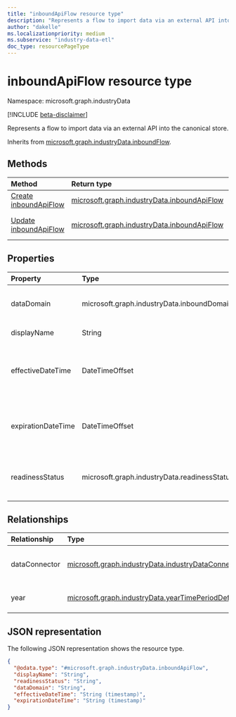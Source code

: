 ```yaml
---
title: "inboundApiFlow resource type"
description: "Represents a flow to import data via an external API into the canonical store."
author: "dakelle"
ms.localizationpriority: medium
ms.subservice: "industry-data-etl"
doc_type: resourcePageType
---
```


# inboundApiFlow resource type

Namespace: microsoft.graph.industryData

[!INCLUDE [beta-disclaimer](../../includes/beta-disclaimer.md)]

Represents a flow to import data via an external API into the canonical store.

Inherits from [microsoft.graph.industryData.inboundFlow](industrydata-inboundflow.md).

## Methods
| Method| Return type| Description|
| :------------------------------------------------------------------------------------- | :---------------------------------------------------------------------------------------------------- | :------------------------------------------------------------------------------------------------------------------------------------------- |
| [Create inboundApiFlow](../api/industrydata-inboundapiflow-post.md)                   | [microsoft.graph.industryData.inboundApiFlow](industrydata-inboundapiflow.md)                               | Create a new **inboundApiFlow** object.                                                                                                      |
| [Update inboundApiFlow](../api/industrydata-inboundapiflow-update.md)                  | [microsoft.graph.industryData.inboundApiFlow](industrydata-inboundapiflow.md)            | Update the properties of a [microsoft.graph.industryData.inboundApiFlow](industrydata-inboundapiflow.md) object.                |
              

## Properties
|Property|Type|Description|
|:---|:---|:---|
| dataDomain         | microsoft.graph.industryData.inboundDomain   | The category of data that this flow imports. Inherited from [microsoft.graph.industryData.inboundFlow](industrydata-inboundflow.md).The possible values are: `educationRostering`, `unknownFutureValue`.                                                                                                                     |
| displayName        | String                                       | The name of the activity. Inherited from [microsoft.graph.industryData.industryDataActivity](industrydata-industrydataactivity.md).                                                                                                                                                                                                |
| effectiveDateTime  | DateTimeOffset                               | The first time when the flow is allowed to run. The Timestamp type represents date and time information using ISO 8601 format and is always in UTC time. For example, midnight UTC on Jan 1, 2014 is `2014-01-01T00:00:00Z`. Inherited from [microsoft.graph.industryData.inboundFlow](industrydata-inboundflow.md). |
| expirationDateTime | DateTimeOffset                               | The end of the time window when the flow is allowed to run. The Timestamp type represents date and time information using ISO 8601 format and is always in UTC time. For example, midnight UTC on Jan 1, 2014 is `2014-01-01T00:00:00Z`. Inherited from [microsoft.graph.industryData.inboundFlow](industrydata-inboundflow.md).   |
| readinessStatus    | microsoft.graph.industryData.readinessStatus | The state of the activity from its creation through when it is ready to do work. Inherited from [microsoft.graph.industryData.industryDataActivity](industrydata-industrydataactivity.md).The possible values are: `notReady`, `ready`, `failed`, `disabled`, `expired`, `unknownFutureValue`.                                                 |

## Relationships
|Relationship|Type|Description|
|:---|:---|:---|
| dataConnector | [microsoft.graph.industryData.industryDataConnector](industrydata-industrydataconnector.md)       | The data connector in the context of which this flow pulls in data from a source system. Inherited from [microsoft.graph.industryData.inboundFlow](industrydata-inboundflow.md) |
| year          | [microsoft.graph.industryData.yearTimePeriodDefinition](industrydata-yeartimeperioddefinition.md) | The year that the data brought in via this flow applies to. Inherited from [microsoft.graph.industryData.inboundFlow](industrydata-inboundflow.md)                              |

## JSON representation
The following JSON representation shows the resource type.
<!-- {
  "blockType": "resource",
  "keyProperty": "id",
  "@odata.type": "microsoft.graph.industryData.inboundApiFlow",
  "baseType": "microsoft.graph.industryData.inboundFlow",
  "openType": false
}
-->
``` json
{
  "@odata.type": "#microsoft.graph.industryData.inboundApiFlow",
  "displayName": "String",
  "readinessStatus": "String",
  "dataDomain": "String",
  "effectiveDateTime": "String (timestamp)",
  "expirationDateTime": "String (timestamp)"
}
```

